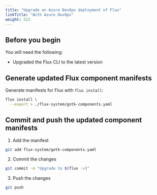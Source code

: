 ```yaml
---
title: "Upgrade an Azure DevOps deployment of Flux"
linkTitle: "With Azure DevOps"
weight: 522
---
```


## Before you begin

You will need the following:

- Upgraded the Flux CLI to the latest version

## Generate updated Flux component manifests

Generate manifests for Flux with ``flux install``:

```bash
flux install \
  --export > ./flux-system/gotk-components.yaml
```

## Commit and push the updated component manifests

1. Add the manifest
  ```bash
  git add flux-system/gotk-components.yaml
  ```

2. Commit the changes
  ```bash
  git commit -m "Upgrade to $(flux -v)"
  ```

3. Push the changes
  ```bash
  git push
  ```
